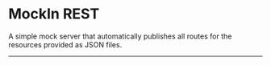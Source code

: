 MockIn REST
===================
A simple mock server that automatically  publishes all routes for the resources provided as JSON files.

----------
